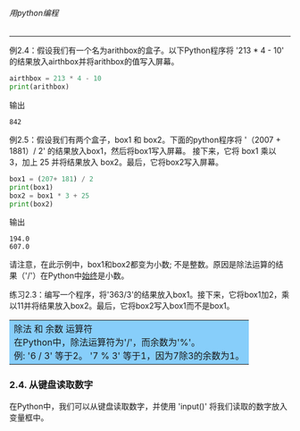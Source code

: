 ###### 用python编程
---

例2.4：假设我们有一个名为arithbox的盒子。以下Python程序将 '213 * 4 - 10' 的结果放入airthbox并将arithbox的值写入屏幕。
```python
airthbox = 213 * 4 - 10
print(arithbox)
```

输出
```
842
```


例2.5：假设我们有两个盒子，box1 和 box2。下面的python程序将 '（2007 + 1881）/ 2' 的结果放入box1，然后将box1写入屏幕。 接下来，它将 box1 乘以 3，加上 25 并将结果放入 box2。最后，它将box2写入屏幕。
```python
box1 = (207+ 181) / 2
print(box1)
box2 = box1 * 3 + 25
print(box2) 
```

输出
```
194.0
607.0
```

请注意，在此示例中，box1和box2都变为小数; 不是整数。原因是除法运算的结果（'/'）在Python中<u>始终</u>是小数。

练习2.3：编写一个程序，将'363/3'的结果放入box1。接下来，它将box1加2，乘以11并将结果放入box2。最后，它将box2写入box1而不是box1。


<table><tr><td bgcolor=#87CEFA>除法 和 余数 运算符 <br>
在Python中，除法运算符为'/'，而余数为'%'。<br>
例: '6 / 3' 等于2。 '7 % 3' 等于1，因为7除3的余数为1。
</td></tr></table>


### 2.4. 从键盘读取数字
在Python中，我们可以从键盘读取数字，并使用 'input()' 将我们读取的数字放入变量框中。





